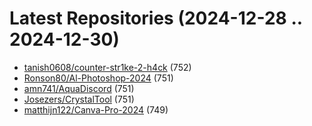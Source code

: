 # Latest Repositories (2024-12-28 .. 2024-12-30)

- [tanish0608/counter-str1ke-2-h4ck](https://github.com/tanish0608/counter-str1ke-2-h4ck) (752)
- [Ronson80/Al-Photoshop-2024](https://github.com/Ronson80/Al-Photoshop-2024) (751)
- [amn741/AquaDiscord](https://github.com/amn741/AquaDiscord) (751)
- [Josezers/CrystalTool](https://github.com/Josezers/CrystalTool) (751)
- [matthijn122/Canva-Pro-2024](https://github.com/matthijn122/Canva-Pro-2024) (749)
